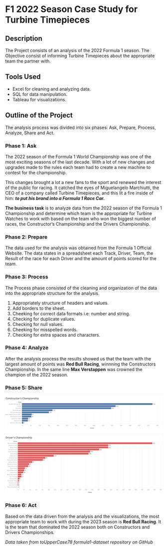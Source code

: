 <h1>F1 2022 Season Case Study for Turbine Timepieces</h1>

<h2>Description</h2>
The Project consists of an analysis of the 2022 Formula 1 season. The Objective consist of informing Turbine Timepieces about the appropriate team the partner with.
<br />

<h2>Tools Used</h2>

- Excel for cleaning and analyzing data.
- SQL for data manipulation.
- Tableau for visualizations. 

<h2>Outline of the Project</h2>

The analysis process was divided into six phases: Ask, Prepare, Process, Analyze, Share and Act.

<h3>Phase 1: Ask</h3>

The 2022 season of the Formula 1 World Championship was one of the most exciting seasons of the last decade. With a lot of new changes and upgrades made to the rules each team had to create a new machine to contest for the championship. 

This changes brought a lot a new fans to the sport and renewed the interest of the public for racing. It catched the eyes of Miguelangelo Marchiutti, the CEO of a company called Turbine Timepieces, and this lit a fire inside of him: ***to put his brand into a Formula 1 Race Car.***

**The business task** is to analyze data from the 2022 season of the Formula 1 Championship and determine which team is the appropriate for Turbine Watches to work with based on the team who won the biggest number of races, the Constructor’s Championship and the Drivers Championship.

<h3>Phase 2: Prepare</h3>

The data used for the analysis was obtained from the Formula 1 Official Website. The data states in a spreadsheet each Track, Driver, Team, the Result of the race for each Driver and the amount of points scored for the team. 

<h3>Phase 3: Process</h3>

The Process phase consisted of the cleaning and organization of the data into the appropriate structure for the analysis. 

1. Appropriately structure of headers and values. 
2. Add borders to the sheet. 
3. Cheeking for correct data formats i.e: number and string. 
4. Checking for duplicate values.
5. Checking for null values. 
6. Cheeking for misspelled words. 
7. Checking for extra spaces and characters.

<h3>Phase 4: Analyze</h3>

After the analysis process the results showed us that the team with the largest amount of points was **Red Bull Racing**, winnning the Constructors Championship. In the same line **Max Verstappen** was crowned the champion of the 2022 season. 

<h3>Phase 5: Share</h3>

![Constructors Championship](https://github.com/EmaStehr/F1-2022-Season-Analysis/blob/main/Constructors-stats.png)

![Constructors Championship](https://github.com/EmaStehr/F1-2022-Season-Analysis/blob/main/Drivers-stats.png)

<h3>Phase 6: Act</h3>

Based on the data driven from the analysis and the visualizations, the most appropriate team to work with during the 2023 season is **Red Bull Racing**. It is the team that dominated the 2022 season both on Constructors and Drivers Championships.

*Data taken from toUpperCase78 formula1-dataset repository on GitHub*
